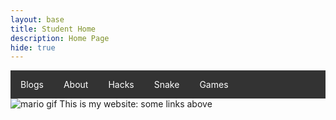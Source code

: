 ```yaml
---
layout: base
title: Student Home 
description: Home Page
hide: true
---
```


<ul>
  <li><a href="https://zachpeltz.github.io/zach_2025/blogs/">Blogs</a></li>
  <li><a href="https://zachpeltz.github.io/zach_2025/about/">About</a></li>
  <li><a href="https://zachpeltz.github.io/zach_2025/devops/hacks">Hacks</a></li>
  <li><a href="https://zachpeltz.github.io/zach_2025/snake/">Snake</a></li>
  <li><a href="https://zachpeltz.github.io/zach_2025/games/">Games</a></li>
</ul>
<style>
ul {
  list-style-type: none;
  margin: 0;
  padding: 0;
  overflow: hidden;
  background-color: #333;
}
li {
  float: left;
}
li a {
  display: block;
  color: white;
  text-align: center;
  padding: 14px 16px;
  text-decoration: none;
}
li a:hover {
  background-color: #111;
}
</style>

<img src="https://media.tenor.com/xKJ0blGgIlQAAAAM/dance-happy.gif" alt="mario gif">
This is my website: some links above

